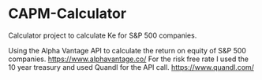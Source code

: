 # CAPM-Calculator
Calculator project to calculate Ke for S&amp;P 500 companies.

Using the Alpha Vantage API to calculate the return on equity of S&P 500 companies. 
https://www.alphavantage.co/
For the risk free rate I used the 10 year treasury and used Quandl for the API call.
https://www.quandl.com/
